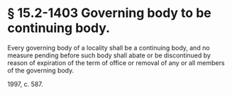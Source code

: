 # § 15.2-1403 Governing body to be continuing body.

<p>Every governing body of a locality shall be a continuing body, and no measure pending before such body shall abate or be discontinued by reason of expiration of the term of office or removal of any or all members of the governing body.</p><p>1997, c. 587.</p>